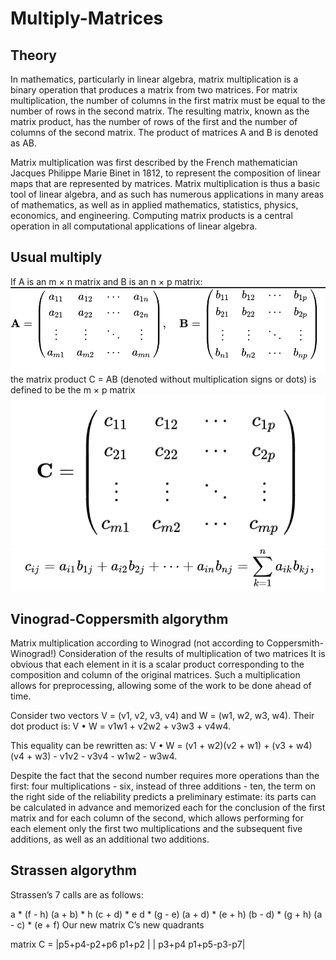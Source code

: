 # Multiply-Matrices

## Theory
In mathematics, particularly in linear algebra, matrix multiplication is a binary operation that produces a matrix from two matrices. For matrix multiplication, the number of columns in the first matrix must be equal to the number of rows in the second matrix. The resulting matrix, known as the matrix product, has the number of rows of the first and the number of columns of the second matrix. The product of matrices A and B is denoted as AB.

Matrix multiplication was first described by the French mathematician Jacques Philippe Marie Binet in 1812, to represent the composition of linear maps that are represented by matrices. Matrix multiplication is thus a basic tool of linear algebra, and as such has numerous applications in many areas of mathematics, as well as in applied mathematics, statistics, physics, economics, and engineering. Computing matrix products is a central operation in all computational applications of linear algebra.

## Usual multiply
If A is an m × n matrix and B is an n × p matrix:  
<img src="https://github.com/Crocodilchik/Multiply-Matrices/blob/main/%D0%91%D0%B5%D0%B7%D1%8B%D0%BC%D1%8F%D0%BD%D0%BD%D1%8B%D0%B9.png" alt="image" >
the matrix product C = AB (denoted without multiplication signs or dots) is defined to be the m × p matrix
<img src="https://github.com/Crocodilchik/Multiply-Matrices/blob/main/Pic1.png" alt="image2" >
<img src="https://github.com/Crocodilchik/Multiply-Matrices/blob/main/Pic2.png" alt="image3" >

## Vinograd-Coppersmith algorythm
Matrix multiplication according to Winograd (not according to Coppersmith-Winograd!) Consideration of the results of multiplication of two matrices It is obvious that each element in it is a scalar product corresponding to the composition and column of the original matrices. Such a multiplication allows for preprocessing, allowing some of the work to be done ahead of time.

Consider two vectors V = (v1, v2, v3, v4) and W = (w1, w2, w3, w4). Their dot product is: V • W = v1w1 + v2w2 + v3w3 + v4w4.

This equality can be rewritten as: V • W = (v1 + w2)(v2 + w1) + (v3 + w4)(v4 + w3) - v1v2 - v3v4 - w1w2 - w3w4.

Despite the fact that the second number requires more operations than the first: four multiplications - six, instead of three additions - ten, the term on the right side of the reliability predicts a preliminary estimate: its parts can be calculated in advance and memorized each for the conclusion of the first matrix and for each column of the second, which allows performing for each element only the first two multiplications and the subsequent five additions, as well as an additional two additions.

## Strassen algorythm
Strassen’s 7 calls are as follows:

a * (f - h)
(a + b) * h
(c + d) * e
d * (g - e)
(a + d) * (e + h)
(b - d) * (g + h)
(a - c) * (e + f)
Our new matrix C’s new quadrants

matrix C = |p5+p4-p2+p6    p1+p2   |
           |   p3+p4    p1+p5-p3-p7| 
